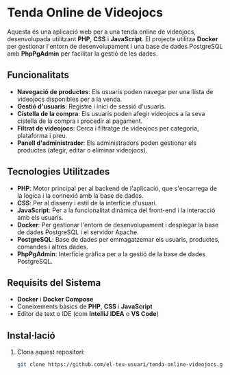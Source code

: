 # Tenda Online de Videojocs

Aquesta és una aplicació web per a una tenda online de videojocs, desenvolupada utilitzant **PHP**, **CSS** i **JavaScript**. El projecte utilitza **Docker** per gestionar l'entorn de desenvolupament i una base de dades PostgreSQL amb **PhpPgAdmin** per facilitar la gestió de les dades.

## Funcionalitats

- **Navegació de productes**: Els usuaris poden navegar per una llista de videojocs disponibles per a la venda.
- **Gestió d'usuaris**: Registre i inici de sessió d'usuaris.
- **Cistella de la compra**: Els usuaris poden afegir videojocs a la seva cistella de la compra i procedir al pagament.
- **Filtrat de videojocs**: Cerca i filtratge de videojocs per categoria, plataforma i preu.
- **Panell d'administrador**: Els administradors poden gestionar els productes (afegir, editar o eliminar videojocs).

## Tecnologies Utilitzades

- **PHP**: Motor principal per al backend de l'aplicació, que s'encarrega de la lògica i la connexió amb la base de dades.
- **CSS**: Per al disseny i estil de la interfície d'usuari.
- **JavaScript**: Per a la funcionalitat dinàmica del front-end i la interacció amb els usuaris.
- **Docker**: Per gestionar l'entorn de desenvolupament i desplegar la base de dades PostgreSQL i el servidor Apache.
- **PostgreSQL**: Base de dades per emmagatzemar els usuaris, productes, comandes i altres dades.
- **PhpPgAdmin**: Interfície gràfica per a la gestió de la base de dades PostgreSQL.

## Requisits del Sistema

- **Docker** i **Docker Compose**
- Coneixements bàsics de **PHP**, **CSS** i **JavaScript**
- Editor de text o IDE (com **IntelliJ IDEA** o **VS Code**)

## Instal·lació

1. Clona aquest repositori:

   ```bash
   git clone https://github.com/el-teu-usuari/tenda-online-videojocs.git
